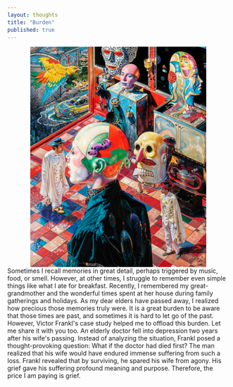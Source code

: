 ```yaml
---
layout: thoughts
title: "Burden"
published: true
---
```


<img src="/images/visual_thoughts/mind_place.jpeg" alt="mind_place" style="display: block; margin: 0 auto; height: 500px;" />
Sometimes I recall memories in great detail, perhaps triggered by music, food, or smell. However, at other times, I struggle to remember even simple things like what I ate for breakfast. Recently, I remembered my great-grandmother and the wonderful times spent at her house during family gatherings and holidays. As my dear elders have passed away, I realized how precious those memories truly were. It is a great burden to be aware that those times are past, and sometimes it is hard to let go of the past. However, Victor Frankl's case study helped me to offload this burden. Let me share it with you too. An elderly doctor fell into depression two years after his wife's passing. Instead of analyzing the situation, Frankl posed a thought-provoking question: What if the doctor had died first? The man realized that his wife would have endured immense suffering from such a loss. Frankl revealed that by surviving, he spared his wife from agony. His grief gave his suffering profound meaning and purpose. Therefore, the price I am paying is grief.